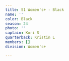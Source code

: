 ```yaml
---
title: S1 Women's+ - Black
name: ''
color: Black
season: 24
photo: ''
captain: Kori S
quarterback: Kristin L
members: []
division: Women's+

---
```

